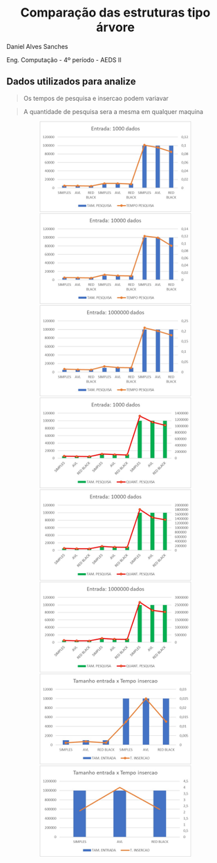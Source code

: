 <h1 align="center"> Comparação das estruturas tipo árvore</h1>

Daniel Alves Sanches

Eng. Computação - 4º período - AEDS II

## Dados utilizados para analize

> Os tempos de pesquisa e insercao podem variavar

> A quantidade de pesquisa sera a mesma em qualquer maquina

<p align="center">
    <img src="src/img/1.jpeg" alt="teste" width="350"></img>
    <img src="src/img/2.jpeg" alt="teste" width="350"></img>
    <img src="src/img/3.jpeg" alt="teste" width="350"></img>
    <img src="src/img/4.jpeg" alt="teste" width="350"></img>
    <img src="src/img/5.jpeg" alt="teste" width="350"></img>
    <img src="src/img/6.jpeg" alt="teste" width="350"></img>
    <img src="src/img/7.jpeg" alt="teste" width="350"></img>
    <img src="src/img/8.jpeg" alt="teste" width="350"></img>
</p>